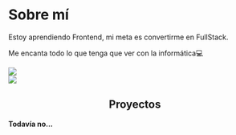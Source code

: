 <h1>Sobre mí</h1>
<p>Estoy aprendiendo Frontend, mi meta es convertirme en FullStack.</p>

<p>Me encanta todo lo que tenga que ver con la informática💻</p>
<div>
    <a href="https://twitter.com/wycha_" target="_blank">
        <img src="https://komarev.com/ghpvc/?username=wychaa&color=0d0d0d&labelColor=222222&label=Vistas al perfil&style=flat">
    </a>
</div>
<div>
    <img src="https://img.shields.io/static/v1?label=Contacto&message=contact@wycha.me&color=0d0d0d&labelColor=222222">
</div>
<h2 align= center>Proyectos</h2>
<p><strong>Todavía no...<strong/></p>



